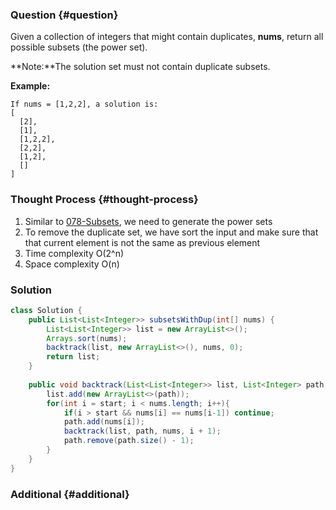 ### Question {#question}

Given a collection of integers that might contain duplicates, **nums**, return all possible subsets \(the power set\).

**Note:**The solution set must not contain duplicate subsets.

**Example:**

```
If nums = [1,2,2], a solution is:
[
  [2],
  [1],
  [1,2,2],
  [2,2],
  [1,2],
  []
]
```

### Thought Process {#thought-process}

1. Similar to [078-Subsets](/leetcode/array/078-subsets.md), we need to generate the power sets
2. To remove the duplicate set, we have sort the input and make sure that that current element is not the same as previous element
3. Time complexity O\(2^n\)
4. Space complexity O\(n\)

### Solution

```java
class Solution {
    public List<List<Integer>> subsetsWithDup(int[] nums) {
        List<List<Integer>> list = new ArrayList<>();
        Arrays.sort(nums);
        backtrack(list, new ArrayList<>(), nums, 0);
        return list;
    }
    
    public void backtrack(List<List<Integer>> list, List<Integer> path, int[] nums, int start){
        list.add(new ArrayList<>(path));
        for(int i = start; i < nums.length; i++){
            if(i > start && nums[i] == nums[i-1]) continue;
            path.add(nums[i]);
            backtrack(list, path, nums, i + 1);
            path.remove(path.size() - 1);
        }
    }
}
```

### Additional {#additional}



